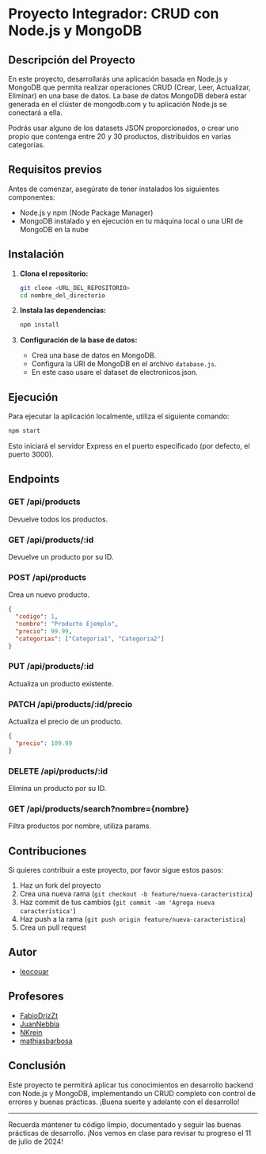 # Proyecto Integrador: CRUD con Node.js y MongoDB

## Descripción del Proyecto

En este proyecto, desarrollarás una aplicación basada en Node.js y MongoDB que permita realizar operaciones CRUD (Crear, Leer, Actualizar, Eliminar) en una base de datos. La base de datos MongoDB deberá estar generada en el clúster de mongodb.com y tu aplicación Node.js se conectará a ella.

Podrás usar alguno de los datasets JSON proporcionados, o crear uno propio que contenga entre 20 y 30 productos, distribuidos en varias categorías.

## Requisitos previos

Antes de comenzar, asegúrate de tener instalados los siguientes componentes:

- Node.js y npm (Node Package Manager)
- MongoDB instalado y en ejecución en tu máquina local o una URI de MongoDB en la nube

## Instalación

1. **Clona el repositorio:**

   ```bash
   git clone <URL_DEL_REPOSITORIO>
   cd nombre_del_directorio
   ```

2. **Instala las dependencias:**

   ```bash
   npm install
   ```

3. **Configuración de la base de datos:**

   - Crea una base de datos en MongoDB.
   - Configura la URI de MongoDB en el archivo `database.js`.
   - En este caso usare el dataset de electronicos.json.

## Ejecución

Para ejecutar la aplicación localmente, utiliza el siguiente comando:

```bash
npm start
```

Esto iniciará el servidor Express en el puerto especificado (por defecto, el puerto 3000).

## Endpoints

### GET /api/products

Devuelve todos los productos.

### GET /api/products/:id

Devuelve un producto por su ID.

### POST /api/products

Crea un nuevo producto.

```json
{
  "codigo": 1,
  "nombre": "Producto Ejemplo",
  "precio": 99.99,
  "categorias": ["Categoria1", "Categoria2"]
}
```

### PUT /api/products/:id

Actualiza un producto existente.

### PATCH /api/products/:id/precio

Actualiza el precio de un producto.

```json
{
  "precio": 109.99
}
```

### DELETE /api/products/:id

Elimina un producto por su ID.

### GET /api/products/search?nombre={nombre}

Filtra productos por nombre, utiliza params.

## Contribuciones

Si quieres contribuir a este proyecto, por favor sigue estos pasos:

1. Haz un fork del proyecto
2. Crea una nueva rama (`git checkout -b feature/nueva-caracteristica`)
3. Haz commit de tus cambios (`git commit -am 'Agrega nueva característica'`)
4. Haz push a la rama (`git push origin feature/nueva-caracteristica`)
5. Crea un pull request

## Autor
   - [leocouar](https://github.com/leocouar)
## Profesores
   - [FabioDrizZt](https://github.com/FabioDrizZt)
   - [JuanNebbia](https://github.com/JuanNebbia)
   - [NKrein](https://github.com/NKrein)
   - [mathiasbarbosa](https://github.com/mathiasbarbosa)

## Conclusión

Este proyecto te permitirá aplicar tus conocimientos en desarrollo backend con Node.js y MongoDB, implementando un CRUD completo con control de errores y buenas prácticas. ¡Buena suerte y adelante con el desarrollo!

---

Recuerda mantener tu código limpio, documentado y seguir las buenas prácticas de desarrollo. ¡Nos vemos en clase para revisar tu progreso el 11 de julio de 2024!
